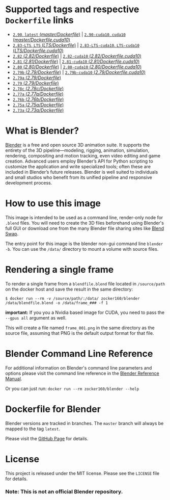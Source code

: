 # Supported tags and respective `Dockerfile` links

* [`2.90`, `latest` (*master/Dockerfile*)](https://github.com/zocker-160/blender-docker/blob/master/Dockerfile) | [`2.90-cuda10`, `cuda10` (*master/Dockerfile.cuda10*)](https://github.com/zocker-160/blender-docker/blob/master/Dockerfile.cuda10)
* [`2.83-LTS`, `LTS` (*LTS/Dockerfile*)](https://github.com/zocker-160/blender-docker/blob/LTS/Dockerfile) | [`2.83-LTS-cuda10`. `LTS-cuda10` (*LTS/Dockerfile.cuda10*)](https://github.com/zocker-160/blender-docker/blob/LTS/Dockerfile.cuda10)
* [`2.82` (*2.82/Dockerfile*)](https://github.com/zocker-160/blender-docker/blob/2.82/Dockerfile) | [`2.82-cuda10` (*2.82/Dockerfile.cuda10*)](https://github.com/zocker-160/blender-docker/blob/2.82/Dockerfile.cuda10)
* [`2.81` (*2.81/Dockerfile*)](https://github.com/zocker-160/blender-docker/blob/2.81/Dockerfile) | [`2.81-cuda10` (*2.81/Dockerfile.cuda10*)](https://github.com/zocker-160/blender-docker/blob/2.81/Dockerfile.cuda10)
* [`2.80` (*2.80/Dockerfile*)](https://github.com/zocker-160/blender-docker/blob/2.80/Dockerfile) | [`2.80-cuda10` (*2.80/Dockerfile.cuda10*)](https://github.com/zocker-160/blender-docker/blob/2.80/Dockerfile.cuda10)
* [`2.79b` (*2.79/Dockerfile*)](https://github.com/zocker-160/blender-docker/blob/2.79b/Dockerfile) | [`2.79b-cuda10` (*2.79/Dockerfile.cuda10*)](https://github.com/zocker-160/blender-docker/blob/2.79b/Dockerfile.cuda10)
* [`2.79a` (*2.79/Dockerfile*)](https://github.com/zocker-160/blender-docker/blob/2.79a/Dockerfile)
* [`2.79` (*2.79/Dockerfile*)](https://github.com/zocker-160/blender-docker/blob/2.79/Dockerfile)
* [`2.78c` (*2.78c/Dockerfile*)](https://github.com/zocker-160/blender-docker/blob/2.78c/Dockerfile)
* [`2.77a` (*2.77a/Dockerfile*)](https://github.com/zocker-160/blender-docker/blob/2.77a/Dockerfile)
* [`2.76b` (*2.76b/Dockerfile*)](https://github.com/zocker-160/blender-docker/blob/2.76b/Dockerfile)
* [`2.75a` (*2.75a/Dockerfile*)](https://github.com/zocker-160/blender-docker/blob/2.75a/Dockerfile)
* [`2.73a` (*2.73a/Dockerfile*)](https://github.com/zocker-160/blender-docker/blob/2.73a/Dockerfile)

# What is Blender?

[Blender](https://www.blender.org) is a free and open source 3D animation suite. It supports the entirety of the 3D pipeline—modeling, rigging, animation, simulation, rendering, compositing and motion tracking, even video editing and game creation. Advanced users employ Blender’s API for Python scripting to customize the application and write specialized tools; often these are included in Blender’s future releases. Blender is well suited to individuals and small studios who benefit from its unified pipeline and responsive development process.

# How to use this image

This image is intended to be used as a command line, render-only node for `.blend` files. You will need to create the 3D files beforehand using Blender's full GUI or download one from the many Blender file sharing sites like [Blend Swap](http://www.blendswap.com).

The entry point for this image is the blender non-gui command line `blender -b`. You can use the `/data/` directory to mount a volume with source files.

# Rendering a single frame

To render a single frame from a `blendfile.blend` file located in `/source/path` on the docker host and save the result in the same directory:

```console
$ docker run --rm -v /source/path/:/data/ zocker160/blender /data/blendfile.blend -o /data/frame_### -f 1
```

**important:** If you you a Nvidia based image for CUDA, you need to pass the `--gpus all` argument as well.

This will create a file named `frame_001.png` in the same directory as the source file, assuming that PNG is the default output format for that file.

# Blender Command Line Reference

For additional information on Blender's command line parameters and options please visit the command line reference in the [Blender Reference Manual](https://www.blender.org/manual/render/workflows/command_line.html).

Or you can just run:
`docker run --rm zocker160/blender --help`

# Dockerfile for Blender

Blender versions are tracked in branches. The `master` branch will always be mapped to the tag `latest`.

Please visit the [GitHub Page](https://github.com/zocker-160/blender-docker) for details.

# License

This project is released under the MIT license. Please see the `LICENSE` file for details.

### Note: This is not an official Blender repository.
